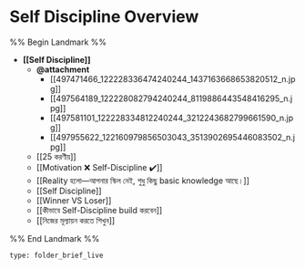 # Self Discipline Overview
%% Begin Landmark %%
- **[[Self Discipline]]**
	- **@attachment**
		- [[497471466_122228336474240244_1437163668653820512_n.jpg]]
		- [[497564189_122228082794240244_8119886443548416295_n.jpg]]
		- [[497581101_122228334812240244_3212243682799661590_n.jpg]]
		- [[497955622_122160979856503043_3513902695446083502_n.jpg]]
	- [[25 করণীয়]]
	- [[Motivation ❌ Self-Discipline ✔️]]
	- [[Reality হলো—আপনার স্কিল নেই, শুধু কিছু basic knowledge আছে।]]
	- [[Self Discipline]]
	- [[Winner VS Loser]]
	- [[কীভাবে Self-Discipline build করবেন]]
	- [[নিজের মূল্যায়ন করতে শিখুন]]

%% End Landmark %%

 
```ccard
type: folder_brief_live
```
 
